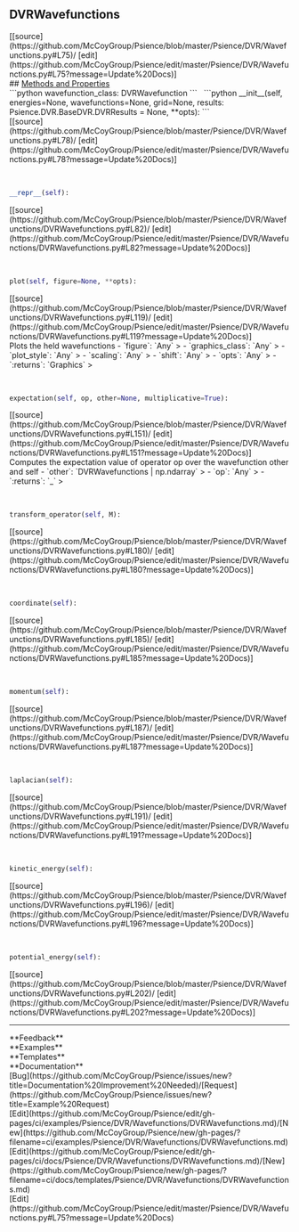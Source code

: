 ## <a id="Psience.DVR.Wavefunctions.DVRWavefunctions">DVRWavefunctions</a> 

<div class="docs-source-link" markdown="1">
[[source](https://github.com/McCoyGroup/Psience/blob/master/Psience/DVR/Wavefunctions.py#L75)/
[edit](https://github.com/McCoyGroup/Psience/edit/master/Psience/DVR/Wavefunctions.py#L75?message=Update%20Docs)]
</div>









<div class="collapsible-section">
 <div class="collapsible-section collapsible-section-header" markdown="1">
## <a class="collapse-link" data-toggle="collapse" href="#methods" markdown="1"> Methods and Properties</a> <a class="float-right" data-toggle="collapse" href="#methods"><i class="fa fa-chevron-down"></i></a>
 </div>
 <div class="collapsible-section collapsible-section-body collapse show" id="methods" markdown="1">
 ```python
wavefunction_class: DVRWavefunction
```
<a id="Psience.DVR.Wavefunctions.DVRWavefunctions.__init__" class="docs-object-method">&nbsp;</a> 
```python
__init__(self, energies=None, wavefunctions=None, grid=None, results: Psience.DVR.BaseDVR.DVRResults = None, **opts): 
```
<div class="docs-source-link" markdown="1">
[[source](https://github.com/McCoyGroup/Psience/blob/master/Psience/DVR/Wavefunctions.py#L78)/
[edit](https://github.com/McCoyGroup/Psience/edit/master/Psience/DVR/Wavefunctions.py#L78?message=Update%20Docs)]
</div>


<a id="Psience.DVR.Wavefunctions.DVRWavefunctions.__repr__" class="docs-object-method">&nbsp;</a> 
```python
__repr__(self): 
```
<div class="docs-source-link" markdown="1">
[[source](https://github.com/McCoyGroup/Psience/blob/master/Psience/DVR/Wavefunctions/DVRWavefunctions.py#L82)/
[edit](https://github.com/McCoyGroup/Psience/edit/master/Psience/DVR/Wavefunctions/DVRWavefunctions.py#L82?message=Update%20Docs)]
</div>


<a id="Psience.DVR.Wavefunctions.DVRWavefunctions.plot" class="docs-object-method">&nbsp;</a> 
```python
plot(self, figure=None, **opts): 
```
<div class="docs-source-link" markdown="1">
[[source](https://github.com/McCoyGroup/Psience/blob/master/Psience/DVR/Wavefunctions/DVRWavefunctions.py#L119)/
[edit](https://github.com/McCoyGroup/Psience/edit/master/Psience/DVR/Wavefunctions/DVRWavefunctions.py#L119?message=Update%20Docs)]
</div>
Plots the held wavefunctions
  - `figure`: `Any`
    > 
  - `graphics_class`: `Any`
    > 
  - `plot_style`: `Any`
    > 
  - `scaling`: `Any`
    > 
  - `shift`: `Any`
    > 
  - `opts`: `Any`
    > 
  - `:returns`: `Graphics`
    >


<a id="Psience.DVR.Wavefunctions.DVRWavefunctions.expectation" class="docs-object-method">&nbsp;</a> 
```python
expectation(self, op, other=None, multiplicative=True): 
```
<div class="docs-source-link" markdown="1">
[[source](https://github.com/McCoyGroup/Psience/blob/master/Psience/DVR/Wavefunctions/DVRWavefunctions.py#L151)/
[edit](https://github.com/McCoyGroup/Psience/edit/master/Psience/DVR/Wavefunctions/DVRWavefunctions.py#L151?message=Update%20Docs)]
</div>
Computes the expectation value of operator op over the wavefunction other and self
  - `other`: `DVRWavefunctions | np.ndarray`
    > 
  - `op`: `Any`
    > 
  - `:returns`: `_`
    >


<a id="Psience.DVR.Wavefunctions.DVRWavefunctions.transform_operator" class="docs-object-method">&nbsp;</a> 
```python
transform_operator(self, M): 
```
<div class="docs-source-link" markdown="1">
[[source](https://github.com/McCoyGroup/Psience/blob/master/Psience/DVR/Wavefunctions/DVRWavefunctions.py#L180)/
[edit](https://github.com/McCoyGroup/Psience/edit/master/Psience/DVR/Wavefunctions/DVRWavefunctions.py#L180?message=Update%20Docs)]
</div>


<a id="Psience.DVR.Wavefunctions.DVRWavefunctions.coordinate" class="docs-object-method">&nbsp;</a> 
```python
coordinate(self): 
```
<div class="docs-source-link" markdown="1">
[[source](https://github.com/McCoyGroup/Psience/blob/master/Psience/DVR/Wavefunctions/DVRWavefunctions.py#L185)/
[edit](https://github.com/McCoyGroup/Psience/edit/master/Psience/DVR/Wavefunctions/DVRWavefunctions.py#L185?message=Update%20Docs)]
</div>


<a id="Psience.DVR.Wavefunctions.DVRWavefunctions.momentum" class="docs-object-method">&nbsp;</a> 
```python
momentum(self): 
```
<div class="docs-source-link" markdown="1">
[[source](https://github.com/McCoyGroup/Psience/blob/master/Psience/DVR/Wavefunctions/DVRWavefunctions.py#L187)/
[edit](https://github.com/McCoyGroup/Psience/edit/master/Psience/DVR/Wavefunctions/DVRWavefunctions.py#L187?message=Update%20Docs)]
</div>


<a id="Psience.DVR.Wavefunctions.DVRWavefunctions.laplacian" class="docs-object-method">&nbsp;</a> 
```python
laplacian(self): 
```
<div class="docs-source-link" markdown="1">
[[source](https://github.com/McCoyGroup/Psience/blob/master/Psience/DVR/Wavefunctions/DVRWavefunctions.py#L191)/
[edit](https://github.com/McCoyGroup/Psience/edit/master/Psience/DVR/Wavefunctions/DVRWavefunctions.py#L191?message=Update%20Docs)]
</div>


<a id="Psience.DVR.Wavefunctions.DVRWavefunctions.kinetic_energy" class="docs-object-method">&nbsp;</a> 
```python
kinetic_energy(self): 
```
<div class="docs-source-link" markdown="1">
[[source](https://github.com/McCoyGroup/Psience/blob/master/Psience/DVR/Wavefunctions/DVRWavefunctions.py#L196)/
[edit](https://github.com/McCoyGroup/Psience/edit/master/Psience/DVR/Wavefunctions/DVRWavefunctions.py#L196?message=Update%20Docs)]
</div>


<a id="Psience.DVR.Wavefunctions.DVRWavefunctions.potential_energy" class="docs-object-method">&nbsp;</a> 
```python
potential_energy(self): 
```
<div class="docs-source-link" markdown="1">
[[source](https://github.com/McCoyGroup/Psience/blob/master/Psience/DVR/Wavefunctions/DVRWavefunctions.py#L202)/
[edit](https://github.com/McCoyGroup/Psience/edit/master/Psience/DVR/Wavefunctions/DVRWavefunctions.py#L202?message=Update%20Docs)]
</div>
 </div>
</div>












---


<div markdown="1" class="text-secondary">
<div class="container">
  <div class="row">
   <div class="col" markdown="1">
**Feedback**   
</div>
   <div class="col" markdown="1">
**Examples**   
</div>
   <div class="col" markdown="1">
**Templates**   
</div>
   <div class="col" markdown="1">
**Documentation**   
</div>
   <div class="col" markdown="1">
   
</div>
   <div class="col" markdown="1">
   
</div>
   <div class="col" markdown="1">
   
</div>
</div>
  <div class="row">
   <div class="col" markdown="1">
[Bug](https://github.com/McCoyGroup/Psience/issues/new?title=Documentation%20Improvement%20Needed)/[Request](https://github.com/McCoyGroup/Psience/issues/new?title=Example%20Request)   
</div>
   <div class="col" markdown="1">
[Edit](https://github.com/McCoyGroup/Psience/edit/gh-pages/ci/examples/Psience/DVR/Wavefunctions/DVRWavefunctions.md)/[New](https://github.com/McCoyGroup/Psience/new/gh-pages/?filename=ci/examples/Psience/DVR/Wavefunctions/DVRWavefunctions.md)   
</div>
   <div class="col" markdown="1">
[Edit](https://github.com/McCoyGroup/Psience/edit/gh-pages/ci/docs/Psience/DVR/Wavefunctions/DVRWavefunctions.md)/[New](https://github.com/McCoyGroup/Psience/new/gh-pages/?filename=ci/docs/templates/Psience/DVR/Wavefunctions/DVRWavefunctions.md)   
</div>
   <div class="col" markdown="1">
[Edit](https://github.com/McCoyGroup/Psience/edit/master/Psience/DVR/Wavefunctions.py#L75?message=Update%20Docs)   
</div>
   <div class="col" markdown="1">
   
</div>
   <div class="col" markdown="1">
   
</div>
   <div class="col" markdown="1">
   
</div>
</div>
</div>
</div>